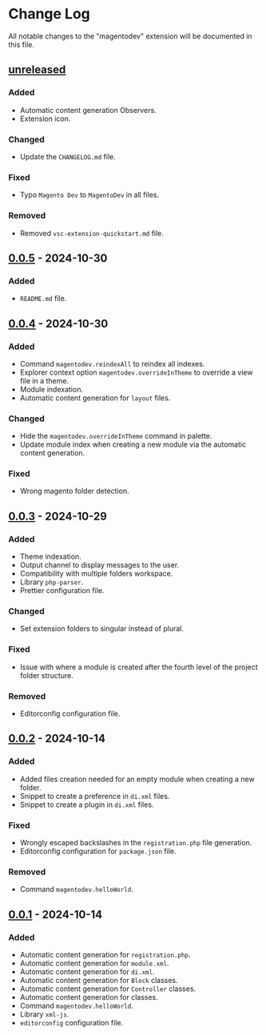 # Change Log

All notable changes to the "magentodev" extension will be documented in this file.

<!-- Check [Keep a Changelog](http://keepachangelog.com/) for recommendations on how to structure this file. -->

## [unreleased]

### Added

- Automatic content generation Observers.
- Extension icon.

### Changed

- Update the `CHANGELOG.md` file.

### Fixed

- Typo `Magento Dev` to `MagentoDev` in all files.

### Removed

- Removed `vsc-extension-quickstart.md` file.

## [0.0.5] - 2024-10-30

### Added

- `README.md` file.

## [0.0.4] - 2024-10-30

### Added

- Command `magentodev.reindexAll` to reindex all indexes.
- Explorer context option `magentodev.overrideInTheme` to override a view file in a theme.
- Module indexation.
- Automatic content generation for `layout` files.

### Changed

- Hide the `magentodev.overrideInTheme` command in palette.
- Update module index when creating a new module via the automatic content generation.

### Fixed

- Wrong magento folder detection.

## [0.0.3] - 2024-10-29

### Added

- Theme indexation.
- Output channel to display messages to the user.
- Compatibility with multiple folders workspace.
- Library `php-parser`.
- Prettier configuration file.

### Changed

- Set extension folders to singular instead of plural.

### Fixed

- Issue with where a module is created after the fourth level of the project folder structure.

### Removed

- Editorconfig configuration file.

## [0.0.2] - 2024-10-14

### Added

- Added files creation needed for an empty module when creating a new folder.
- Snippet to create a preference in `di.xml` files.
- Snippet to create a plugin in `di.xml` files.

### Fixed

- Wrongly escaped backslashes in the `registration.php` file generation.
- Editorconfig configuration for `package.json` file.

### Removed

- Command `magentodev.helloWorld`.

## [0.0.1] - 2024-10-14

### Added

- Automatic content generation for `registration.php`.
- Automatic content generation for `module.xml`.
- Automatic content generation for `di.xml`.
- Automatic content generation for `Block` classes.
- Automatic content generation for `Controller` classes.
- Automatic content generation for classes.
- Command `magentodev.helloWorld`.
- Library `xml-js`.
- `editorconfig` configuration file.

[unreleased]:  https://github.com/CyrilLeblanc/vscode-magentodev/compare/v0.0.5...HEAD
[0.0.5]: https://github.com/CyrilLeblanc/vscode-magentodev/compare/v0.0.4...v0.0.5
[0.0.4]: https://github.com/CyrilLeblanc/vscode-magentodev/compare/v0.0.3...v0.0.4
[0.0.3]: https://github.com/CyrilLeblanc/vscode-magentodev/compare/v0.0.2...v0.0.3
[0.0.2]: https://github.com/CyrilLeblanc/vscode-magentodev/compare/v0.0.1...v0.0.2
[0.0.1]: https://github.com/CyrilLeblanc/vscode-magentodev/releases/tag/v0.0.1